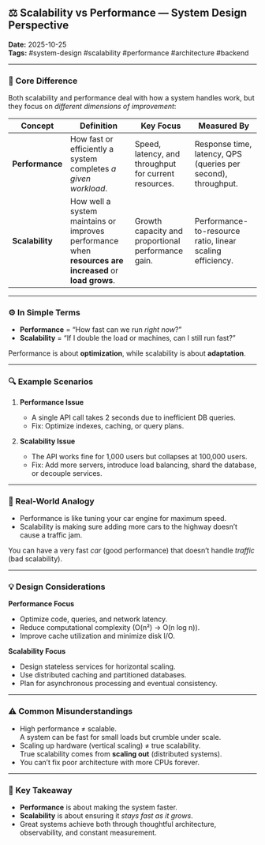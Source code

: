 ## ⚖️ Scalability vs Performance — System Design Perspective

**Date:** 2025-10-25  
**Tags:** #system-design #scalability #performance #architecture #backend

---
### 🚀 Core Difference

Both scalability and performance deal with how a system handles work, but they focus on _different dimensions of improvement_:

| Concept         | Definition                                                                                              | Key Focus                                             | Measured By                                                   |
| --------------- | ------------------------------------------------------------------------------------------------------- | ----------------------------------------------------- | ------------------------------------------------------------- |
| **Performance** | How fast or efficiently a system completes _a given workload_.                                          | Speed, latency, and throughput for current resources. | Response time, latency, QPS (queries per second), throughput. |
| **Scalability** | How well a system maintains or improves performance when **resources are increased** or **load grows**. | Growth capacity and proportional performance gain.    | Performance-to-resource ratio, linear scaling efficiency.     |

---

### ⚙️ In Simple Terms

- **Performance** = “How fast can we run _right now_?”
- **Scalability** = “If I double the load or machines, can I still run fast?”

Performance is about **optimization**, while scalability is about **adaptation**.

---

### 🔍 Example Scenarios

1. **Performance Issue**
    - A single API call takes 2 seconds due to inefficient DB queries.
    - Fix: Optimize indexes, caching, or query plans.
        
2. **Scalability Issue**
    
    - The API works fine for 1,000 users but collapses at 100,000 users.
    - Fix: Add more servers, introduce load balancing, shard the database, or decouple services.
        

---

### 🧩 Real-World Analogy

- Performance is like tuning your car engine for maximum speed.
- Scalability is making sure adding more cars to the highway doesn’t cause a traffic jam.

You can have a very fast _car_ (good performance) that doesn’t handle _traffic_ (bad scalability).

---

### 💡 Design Considerations

**Performance Focus**
- Optimize code, queries, and network latency. 
- Reduce computational complexity (O(n²) → O(n log n)). 
- Improve cache utilization and minimize disk I/O.

**Scalability Focus**
- Design stateless services for horizontal scaling.
- Use distributed caching and partitioned databases.
- Plan for asynchronous processing and eventual consistency.

---

### ⚠️ Common Misunderstandings

- High performance ≠ scalable.  
    A system can be fast for small loads but crumble under scale.
- Scaling up hardware (vertical scaling) ≠ true scalability.  
    True scalability comes from **scaling out** (distributed systems).
- You can’t fix poor architecture with more CPUs forever.
    

---
### 🧭 Key Takeaway

- **Performance** is about making the system faster.
- **Scalability** is about ensuring it _stays fast as it grows_.
- Great systems achieve both through thoughtful architecture, observability, and constant measurement.